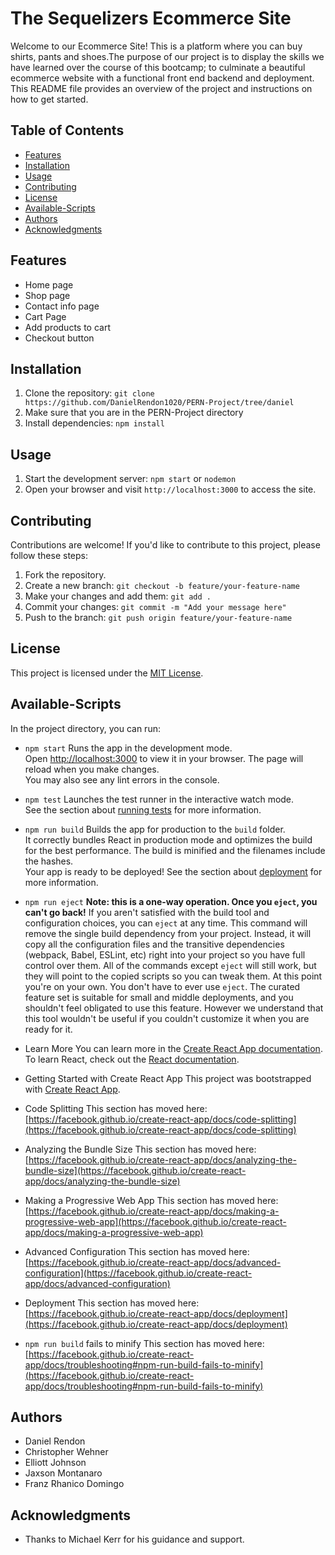 # The Sequelizers Ecommerce Site

Welcome to our Ecommerce Site! This is a platform where you can buy shirts, pants and shoes.The purpose of our project is to display the skills we have learned over the course of this bootcamp; to culminate a beautiful ecommerce website with a functional front end backend and deployment. This README file provides an overview of the project and instructions on how to get started.

## Table of Contents
- [Features](#features)
- [Installation](#installation)
- [Usage](#usage)
- [Contributing](#contributing)
- [License](#license)
- [Available-Scripts](#Available-Scripts)
- [Authors](Authors)
- [Acknowledgments](Acknowledgments)

## Features
- Home page
- Shop page
- Contact info page
- Cart Page
- Add products to cart
- Checkout button

## Installation
1. Clone the repository: `git clone https://github.com/DanielRendon1020/PERN-Project/tree/daniel`
2. Make sure that you are in the PERN-Project directory
3. Install dependencies: `npm install`

## Usage
1. Start the development server: `npm start` or `nodemon`
2. Open your browser and visit `http://localhost:3000` to access the site.

## Contributing
Contributions are welcome! If you'd like to contribute to this project, please follow these steps:
1. Fork the repository.
2. Create a new branch: `git checkout -b feature/your-feature-name`
3. Make your changes and add them: `git add .`
4. Commit your changes: `git commit -m "Add your message here"`
5. Push to the branch: `git push origin feature/your-feature-name`

## License
This project is licensed under the [MIT License](LICENSE).

## Available-Scripts
In the project directory, you can run:

- `npm start`
Runs the app in the development mode.\
Open [http://localhost:3000](http://localhost:3000) to view it in your browser.
The page will reload when you make changes.\
You may also see any lint errors in the console.

- `npm test`
Launches the test runner in the interactive watch mode.\
See the section about [running tests](https://facebook.github.io/create-react-app/docs/running-tests) for more information.

- `npm run build`
Builds the app for production to the `build` folder.\
It correctly bundles React in production mode and optimizes the build for the best performance.
The build is minified and the filenames include the hashes.\
Your app is ready to be deployed!
See the section about [deployment](https://facebook.github.io/create-react-app/docs/deployment) for more information.

- `npm run eject`
**Note: this is a one-way operation. Once you `eject`, you can't go back!**
If you aren't satisfied with the build tool and configuration choices, you can `eject` at any time. This command will remove the single build dependency from your project.
Instead, it will copy all the configuration files and the transitive dependencies (webpack, Babel, ESLint, etc) right into your project so you have full control over them. All of the commands except `eject` will still work, but they will point to the copied scripts so you can tweak them. At this point you're on your own.
You don't have to ever use `eject`. The curated feature set is suitable for small and middle deployments, and you shouldn't feel obligated to use this feature. However we understand that this tool wouldn't be useful if you couldn't customize it when you are ready for it.

- Learn More
You can learn more in the [Create React App documentation](https://facebook.github.io/create-react-app/docs/getting-started).
To learn React, check out the [React documentation](https://reactjs.org/).

- Getting Started with Create React App
This project was bootstrapped with [Create React App](https://github.com/facebook/create-react-app).

- Code Splitting
This section has moved here: [https://facebook.github.io/create-react-app/docs/code-splitting](https://facebook.github.io/create-react-app/docs/code-splitting)

- Analyzing the Bundle Size
This section has moved here: [https://facebook.github.io/create-react-app/docs/analyzing-the-bundle-size](https://facebook.github.io/create-react-app/docs/analyzing-the-bundle-size)

- Making a Progressive Web App
This section has moved here: [https://facebook.github.io/create-react-app/docs/making-a-progressive-web-app](https://facebook.github.io/create-react-app/docs/making-a-progressive-web-app)

- Advanced Configuration
This section has moved here: [https://facebook.github.io/create-react-app/docs/advanced-configuration](https://facebook.github.io/create-react-app/docs/advanced-configuration)

- Deployment
This section has moved here: [https://facebook.github.io/create-react-app/docs/deployment](https://facebook.github.io/create-react-app/docs/deployment)

- `npm run build` fails to minify
This section has moved here: [https://facebook.github.io/create-react-app/docs/troubleshooting#npm-run-build-fails-to-minify](https://facebook.github.io/create-react-app/docs/troubleshooting#npm-run-build-fails-to-minify)

## Authors
- Daniel Rendon
- Christopher Wehner
- Elliott Johnson
- Jaxson Montanaro
- Franz Rhanico Domingo

## Acknowledgments
- Thanks to Michael Kerr for his guidance and support.